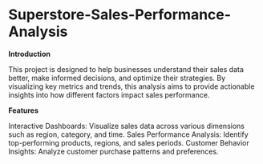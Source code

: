 # Superstore-Sales-Performance-Analysis

**Introduction**

This project is designed to help businesses understand their sales data better, make informed decisions, and optimize their strategies. By visualizing key metrics and trends, this analysis aims to provide actionable insights into how different factors impact sales performance.

**Features**

Interactive Dashboards: Visualize sales data across various dimensions such as region, category, and time.
Sales Performance Analysis: Identify top-performing products, regions, and sales periods.
Customer Behavior Insights: Analyze customer purchase patterns and preferences.
